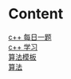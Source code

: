 # Content
[c++ 每日一题 ](https://github.com/JunBinLiang/Codeforce/blob/main/greedy.md)  <br/>
[c++ 学习 ](https://github.com/JunBinLiang/cpp-algorithm/tree/main/cpp)  <br/>
[算法模板 ](https://github.com/JunBinLiang/cpp-algorithm/tree/main/template)  <br/>
[算法 ](https://github.com/JunBinLiang/cpp-algorithm/tree/main/code)  <br/>

